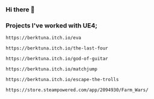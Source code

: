 ### Hi there 👋


### Projects I've worked with UE4;
    https://berktuna.itch.io/eva
    
    https://berktuna.itch.io/the-last-four
   
    https://berktuna.itch.io/god-of-guitar
    
    https://berktuna.itch.io/matchjump
    
    https://berktuna.itch.io/escape-the-trolls
    
    https://store.steampowered.com/app/2094930/Farm_Wars/
<!--
**BerkTUNA/BerkTUNA** is a ✨ _special_ ✨ repository because its `README.md` (this file) appears on your GitHub profile.

Here are some ideas to get you started:

- 🔭 I’m currently working on ...
- 🌱 I’m currently learning ...
- 👯 I’m looking to collaborate on ...
- 🤔 I’m looking for help with ...
- 💬 Ask me about ...
- 📫 How to reach me: ...
- 😄 Pronouns: ...
- ⚡ Fun fact: ...
-->
